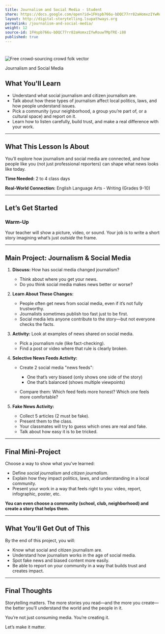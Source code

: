 ```yaml
---
title: Journalism and Social Media - Student
share: https://docs.google.com/open?id=1FHspb766u-bDQC77rr82aHomxzIYwRouwTMpTRE-i88
layout: http://digital-storytelling.lsupathways.org
permalink: /journalism-and-social-media/
weight: 12
source-id: 1FHspb766u-bDQC77rr82aHomxzIYwRouwTMpTRE-i88
published: true
---
```

<!--StartFragment-->

# <!--StartFragment-->

![Free crowd-sourcing crowd folk vector](https://cdn.pixabay.com/photo/2013/07/12/19/25/crowd-sourcing-154759_1280.png)

<!--EndFragment-->Journalism and Social Media

## What You'll Learn

* Understand what social journalism and citizen journalism are.
* Talk about how these types of journalism affect local politics, laws, and how people understand issues.
* Pick a community (your neighborhood, a group you’re part of, or a cultural space) and report on it.
* Learn how to listen carefully, build trust, and make a real difference with your work.

- - -

## What This Lesson Is About

You’ll explore how journalism and social media are connected, and how people like you (not just professional reporters) can shape what news looks like today.

**Time Needed:** 2 to 4 class days

**Real-World Connection:** English Language Arts - Writing (Grades 9-10)

- - -

## Let’s Get Started

### Warm-Up

Your teacher will show a picture, video, or sound. Your job is to write a short story imagining what’s just *outside* the frame.

- - -

## Main Project: Journalism & Social Media

1. **Discuss:** How has social media changed journalism?

   * Think about where you get your news.
   * Do you think social media makes news better or worse?
2. **Learn About These Changes:**

   * People often get news from social media, even if it’s not fully trustworthy.
   * Journalists sometimes publish too fast just to be first.
   * Social media lets anyone contribute to the story—but not everyone checks the facts.
3. **Activity:** Look at examples of news shared on social media.

   * Pick a journalism rule (like fact-checking).
   * Find a post or video where that rule is clearly broken.
4. **Selective News Feeds Activity:**

   * Create 2 social media "news feeds":

     * One that’s very biased (only shows one side of the story)
     * One that’s balanced (shows multiple viewpoints)
   * Compare them: Which feed feels more honest? Which one feels more comfortable?
5. **Fake News Activity:**

   * Collect 5 articles (2 must be fake).
   * Present them to the class.
   * Your classmates will try to guess which ones are real and fake.
   * Talk about how easy it is to be tricked.

- - -

## Final Mini-Project

Choose a way to show what you’ve learned:

* Define *social journalism* and *citizen journalism*.
* Explain how they impact politics, laws, and understanding in a local community.
* Present your work in a way that feels right to you: video, report, infographic, poster, etc.

**You can even choose a community (school, club, neighborhood) and create a story that helps them.**

- - -

## What You’ll Get Out of This

By the end of this project, you will:

* Know what social and citizen journalism are.
* Understand how journalism works in the age of social media.
* Spot fake news and biased content more easily.
* Be able to report on your community in a way that builds trust and creates impact.

- - -

## Final Thoughts

Storytelling matters. The more stories you read—and the more you create—the better you’ll understand the world and the people in it.

You’re not just consuming media. You’re creating it.

Let’s make it matter.

<!--EndFragment-->